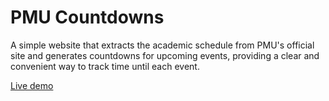 # PMU Countdowns
A simple website that extracts the academic schedule from PMU's official site and generates countdowns for upcoming events, providing a clear and convenient way to track time until each event.

[Live demo](https://pmu-countdowns-3cd2f2995afc.herokuapp.com/)